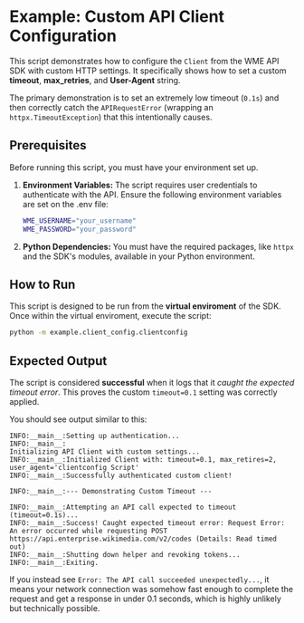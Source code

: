 # Example: Custom API Client Configuration

This script demonstrates how to configure the `Client` from the WME API SDK with custom HTTP settings. It specifically shows how to set a custom **timeout**, **max\_retries**, and **User-Agent** string.

The primary demonstration is to set an extremely low timeout (`0.1s`) and then correctly catch the `APIRequestError` (wrapping an `httpx.TimeoutException`) that this intentionally causes.

## Prerequisites

Before running this script, you must have your environment set up.

1.  **Environment Variables:** The script requires user credentials to authenticate with the API. Ensure the following environment variables are set on the .env file:

    ```bash
    WME_USERNAME="your_username"
    WME_PASSWORD="your_password"
    ```

2.  **Python Dependencies:** You must have the required packages, like `httpx` and the SDK's modules, available in your Python environment.

## How to Run

This script is designed to be run from the **virtual enviroment** of the SDK. Once within the virtual enviroment, execute the script:

```bash
python -m example.client_config.clientconfig
```

## Expected Output

The script is considered **successful** when it logs that it *caught the expected timeout error*. This proves the custom `timeout=0.1` setting was correctly applied.

You should see output similar to this:

```
INFO:__main__:Setting up authentication...
INFO:__main__:
Initializing API Client with custom settings...
INFO:__main__:Initialized Client with: timeout=0.1, max_retires=2, user_agent='clientconfig Script'
INFO:__main__:Successfully authenticated custom client!

INFO:__main__:--- Demonstrating Custom Timeout ---

INFO:__main__:Attempting an API call expected to timeout (timeout=0.1s)...
INFO:__main__:Success! Caught expected timeout error: Request Error: An error occurred while requesting POST https://api.enterprise.wikimedia.com/v2/codes (Details: Read timed out)
INFO:__main__:Shutting down helper and revoking tokens...
INFO:__main__:Exiting.
```

If you instead see `Error: The API call succeeded unexpectedly...`, it means your network connection was somehow fast enough to complete the request and get a response in under 0.1 seconds, which is highly unlikely but technically possible.
